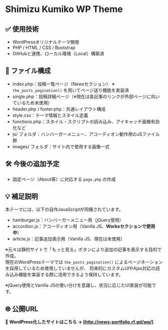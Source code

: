 # Shimizu Kumiko WP Theme

## ✅ 使用技術
- WordPressオリジナルテーマ開発
- PHP / HTML / CSS / Bootstrap
- GitHubと連携、ローカル環境（Local）構築済

## 📂 ファイル構成

- index.php：投稿一覧ページ（Newsセクション） ※ `the_posts_pagination()` を用いてページ送り機能を実装済
- single.php：投稿詳細ページ（※現在は各記事のリンクが外部ページに向いているため未使用）
- header.php / footer.php：共通レイアウト構成
- style.css：テーマ情報とスタイル定義
- functions.php：スタイル・スクリプトの読み込み、アイキャッチ画像有効化など
- js/ フォルダ：ハンバーガーメニュー、アコーディオン動作用のJSファイル群
- images/ フォルダ：サイト内で使用する画像一式

## 🛠 今後の追加予定
- 固定ページ（About等）に対応する `page.php` の作成

## 💡 補足説明
本テーマには、以下の自作JavaScriptが同梱されています。

- hamburger.js：ハンバーガーメニュー用（jQuery使用）
- accordion.js：アコーディオン用（Vanilla JS、**Worksセクションで使用中**）
- article.js：記事追加表示用（Vanilla JS、現在は未使用）

※元々は静的サイトで「もっと見る」ボタンにより追加の記事を表示する目的で作成。  
現在のWordPressテーマでは `the_posts_pagination()` によるページネーションを採用しているため使用していませんが、  将来的にカスタムUIやAjax対応の読み込み機能を実装する際に活用できるよう保持しています。

※jQuery使用とVanilla JSの使い分けを意識し、状況に応じたUI実装が可能です。

## 🌐 公開URL

📌 **WordPress化したサイトはこちら → [http://news-portfolio.rf.gd/wp/]**
